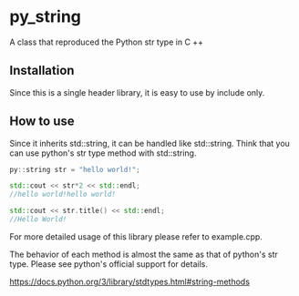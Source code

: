 # py_string
A class that reproduced the Python str type in C ++

## Installation
Since this is a single header library, it is easy to use by include only.

## How to use
Since it inherits std::string, it can be handled like std::string. Think that you can use python's str type method with std::string.

```cpp
py::string str = "hello world!";

std::cout << str*2 << std::endl;
//hello world!hello world!
```

```cpp
std::cout << str.title() << std::endl;
//Hello World!
```


For more detailed usage of this library please refer to example.cpp.

The behavior of each method is almost the same as that of python's str type.
Please see python's official support for details.

https://docs.python.org/3/library/stdtypes.html#string-methods
